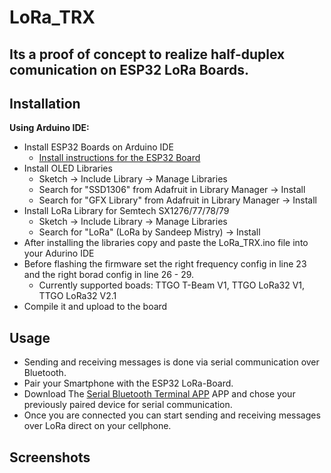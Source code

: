 # LoRa_TRX

## Its a proof of concept to realize half-duplex comunication on ESP32 LoRa Boards.


## Installation

**Using Arduino IDE:**
- Install ESP32 Boards on Arduino IDE 
  - [Install instructions for the ESP32 Board](https://randomnerdtutorials.com/installing-the-esp32-board-in-arduino-ide-windows-instructions/)
- Install OLED Libraries
  - Sketch -> Include Library -> Manage Libraries
  - Search for "SSD1306" from Adafruit in Library Manager -> Install
  - Search for "GFX Library" from Adafruit in Library Manager -> Install
- Install LoRa Library for Semtech SX1276/77/78/79
  - Sketch -> Include Library -> Manage Libraries
  - Search for "LoRa" (LoRa by Sandeep Mistry) -> Install
- After installing the libraries copy and paste the LoRa_TRX.ino file into your Adurino IDE
- Before flashing the firmware set the right frequency config in line 23 and the right borad config in line 26 - 29.
  - Currently supported boads: TTGO T-Beam V1, TTGO LoRa32 V1, TTGO LoRa32 V2.1 
- Compile it and upload to the board


## Usage

- Sending and receiving messages is done via  serial communication over Bluetooth. 
- Pair your Smartphone with the ESP32 LoRa-Board.
- Download The [Serial Bluetooth Terminal APP](https://play.google.com/store/apps/details?id=de.kai_morich.serial_bluetooth_terminal&hl=en) APP and chose your previously paired device for serial communication.
- Once you are connected you can start sending and receiving messages over LoRa direct on your cellphone.


## Screenshots
